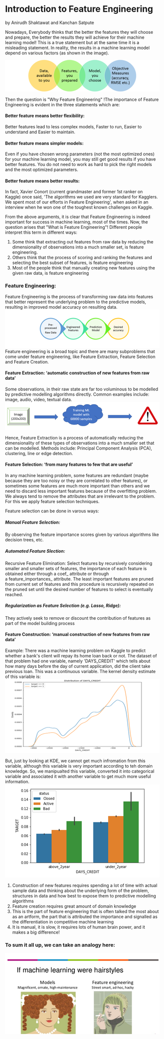 # Introduction to Feature Engineering
by Anirudh Shaktawat and Kanchan Satpute

Nowadays, Everybody thinks that the better the features they will choose and prepare, the better the results they will achieve for their machine learning model! This is a true statement but at the same time it is a misleading statement. In reality, the results in a machine learning model depend on various factors (as shown in the image).

![Pic1](https://github.com/anirudh2312/deep-learning/blob/master/images/Picture1.png)

Then the question is "Why Feature Engineering" !The importance of Feature Engineering is evident in the three statements which are:

#### Better feature means better flexibility:
Better features lead to less complex models, Faster to run, Easier to understand and Easier to maintain.

#### Better feature means simpler models:
Even if you have chosen wrong parameters (not the most optimized ones) for your machine learning model, you may still get good results if you have better features. You do not need to work as hard to pick the right models and the most optimized parameters. 

#### Better feature means better results:
In fact, Xavier Conort (current grandmaster and former 1st ranker on Kaggle) once said, 'The algorithms we used are very standard for Kagglers. We spent most of our efforts in Feature Engineering', when asked in an interview when he won one of the toughest known challenges on Kaggle.

From the above arguments, it is clear that Feature Engineering is indeed important for success in machine learning, most of the times. Now, the question arises that "What is Feature Engineering"! Different people interpret this term in different ways:
1. Some think that extracting out features from raw data by reducing the dimensionality of observations into a much smaller set, is feature engineering. 
2. Others think that the process of scoring and ranking the features and selecting the best subset of features, is feature engineering
3. Most of the people think that manually creating new features using the given raw data, is feature engineering


### Feature Engineering:
Feature Engineering is the process of transforming raw data into features that better represent the underlying problem to the predictive models, resulting in improved model accuracy on resulting data. 
![Pic2](https://github.com/anirudh2312/deep-learning/blob/master/images/Picture2.png)
Feature engineering is a broad topic and there are many subproblems that come under feature engineering, like Feature Extraction, Feature Selection and Feature Creation.

#### Feature Extraction: ‘automatic construction of new features from raw data’
Some observations, in their raw state are far too voluminous to be modelled by predictive modelling algorithms directly. Common examples include: image, audio, video, textual data. 
![Pic3](https://github.com/anirudh2312/deep-learning/blob/master/images/Capture.PNG)

Hence, Feature Extraction is a process of automatically reducing the dimensionality of these types of observations into a much smaller set that can be modelled. Methods include: Principal Component Analysis (PCA), clustering, line or edge detection. 

#### Feature Selection: ‘from many features to few that are useful’
In any machine learning problem, some features are redundant (maybe because they are too noisy or they are correlated to other features), or sometimes some features are much more important than others and we need to discard less important features because of the overfitting problem. We always tend to remove the attributes that are irrelevant to the problem. For this we apply feature selection techniques.

Feature selection can be done in varous ways:
##### Manual Feature Selection:
By observing the feature importance scores given by various algorithms like decision trees, etc.

##### Automated Feature Slection:
Recursive Feature Elimination: Select features by recursively considering smaller and smaller sets of features,
the importance of each feature is obtained either through a coef_ attribute or through a feature_importances_ attribute.
The least important features are pruned from current set of features and this
procedure is recursively repeated on the pruned set until the desired number of features to select is eventually reached.

##### Regularization as Feature Selection (e.g. Lasso, Ridge):
They actively seek to remove or discount the contribution of features as part of the model building process

#### Feature Construction: ‘manual construction of new features from raw data’
Example: There was a machine learning problem on Kaggle to predict whether a bank's client will repay its home loan back or not. The dataset of that problem had one variable, namely 'DAYS_CREDIT' which tells about how many days before the day of current application, did the client take previous loan. This was a continuous variable. The kernel density estimate of this variable is:
![Pic4](https://github.com/anirudh2312/deep-learning/blob/master/images/Picture4.png)

But, just by looking at KDE, we cannot get much infromation from this variable, although this variable is very important according to teh domain knowledge. So, we manipualted this variable, converted it into categorical variable and associated it with another variable to get much more useful information.
![Pic4](https://github.com/anirudh2312/deep-learning/blob/master/images/Picture5.png)

1. Construction of new features requires spending a lot of time with actual sample data and thinking about the underlying form of the problem, structures in data and how best to expose them to predictive modelling algorithms
2. Feature creation requires great amount of domain knowledge
3. This is the part of feature engineering that is often talked the most about as an artform, the part that is attributed the importance and signalled as the differentiation in competitive machine learning
4. It is manual, it is slow, it requires lots of human brain power, and it makes a big difference!

### To sum it all up, we can take an analogy here:
![Pic4](https://github.com/anirudh2312/deep-learning/blob/master/images/Picture3.png)


